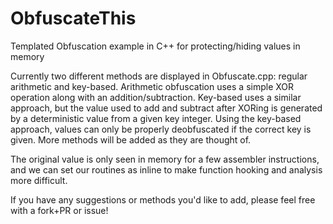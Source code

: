 # ObfuscateThis
Templated Obfuscation example in C++ for protecting/hiding values in memory  

Currently two different methods are displayed in Obfuscate.cpp: regular arithmetic and key-based. Arithmetic obfuscation uses a simple XOR operation along with an addition/subtraction. Key-based uses a similar approach, but the value used to add and subtract after XORing is generated by a deterministic value from a given key integer. Using the key-based approach, values can only be properly deobfuscated if the correct key is given. More methods will be added as they are thought of. 

The original value is only seen in memory for a few assembler instructions, and we can set our routines as inline to make function hooking and analysis more difficult.  

If you have any suggestions or methods you'd like to add, please feel free with a fork+PR or issue!


